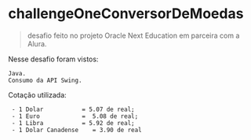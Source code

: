 # challengeOneConversorDeMoedas 
> desafio feito no projeto Oracle Next Education em parceira com a Alura.<br>

Nesse desafio foram vistos:
```
Java.
Consumo da API Swing.
```
 Cotação utilizada: 
```
 - 1 Dolar 		     = 5.07 de real;
 - 1 Euro  		     =  5.08 de real;
 - 1 Libra 		     = 5.92 de real;
 - 1 Dolar Canadense 	= 3.90 de real
```
